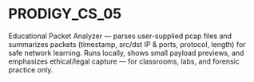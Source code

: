 # PRODIGY_CS_05
Educational Packet Analyzer — parses user-supplied pcap files and summarizes packets (timestamp, src/dst IP &amp; ports, protocol, length) for safe network learning. Runs locally, shows small payload previews, and emphasizes ethical/legal capture — for classrooms, labs, and forensic practice only.
